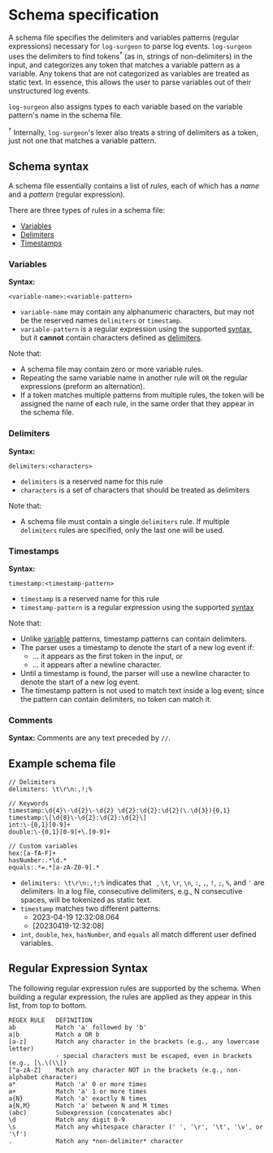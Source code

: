 # Schema specification

A schema file specifies the delimiters and variables patterns (regular
expressions) necessary for `log-surgeon` to parse log events. `log-surgeon` uses
the delimiters to find tokens<sup>†</sup> (as in, strings of non-delimiters) in
the input, and categorizes any token that matches a variable pattern as a
variable. Any tokens that are not categorized as variables are treated as static
text. In essence, this allows the user to parse variables out of their
unstructured log events.

`log-surgeon` also assigns types to each variable based on the variable
pattern's name in the schema file. 

<sup>†</sup> Internally, `log-surgeon`'s lexer also treats a string of
delimiters as a token, just not one that matches a variable pattern.

## Schema syntax

A schema file essentially contains a list of *rules*, each of which has a *name*
and a *pattern* (regular expression).

There are three types of rules in a schema file:

* [Variables](#variables)
* [Delimiters](#delimiters)
* [Timestamps](#timestamps)

### Variables

**Syntax:**

```
<variable-name>:<variable-pattern>
```
* `variable-name` may contain any alphanumeric characters, but may not be
  the reserved names `delimiters` or `timestamp`.
* `variable-pattern` is a regular expression using the supported
  [syntax](#regular-expression-syntax), but it **cannot** contain characters
  defined as [delimiters](#delimiters).

Note that:
* A schema file may contain zero or more variable rules.
* Repeating the same variable name in another rule will `OR` the regular
  expressions (preform an alternation).
* If a token matches multiple patterns from multiple rules, the token will be
  assigned the name of each rule, in the same order that they appear in the
  schema file.

### Delimiters

**Syntax:**

```
delimiters:<characters>
```
* `delimiters` is a reserved name for this rule
* `characters` is a set of characters that should be treated as delimiters

Note that:
* A schema file must contain a single `delimiters` rule. If multiple
  `delimiters` rules are specified, only the last one will be used.

### Timestamps

**Syntax:**

```
timestamp:<timestamp-pattern>
```
* `timestamp` is a reserved name for this rule
* `timestamp-pattern` is a regular expression using the supported
  [syntax](#regular-expression-syntax)

Note that:
* Unlike [variable](#variables) patterns, timestamp patterns can contain
  delimiters.
* The parser uses a timestamp to denote the start of a new log event if:
  * ... it appears as the first token in the input, or
  * ... it appears after a newline character.
* Until a timestamp is found, the parser will use a newline character to denote
  the start of a new log event.
* The timestamp pattern is not used to match text inside a log event; since the
  pattern can contain delimiters, no token can match it. 

### Comments

**Syntax:** Comments are any text preceded by `//`.

## Example schema file

```
// Delimiters
delimiters: \t\r\n:,!;%

// Keywords
timestamp:\d{4}\-\d{2}\-\d{2} \d{2}:\d{2}:\d{2}(\.\d{3}){0,1}
timestamp:\[\d{8}\-\d{2}:\d{2}:\d{2}\]
int:\-{0,1}[0-9]+
double:\-{0,1}[0-9]+\.[0-9]+

// Custom variables
hex:[a-fA-F]+
hasNumber:.*\d.*
equals:.*=.*[a-zA-Z0-9].*
```
* `delimiters: \t\r\n:,!;%` indicates that ` `, `\t`, `\r`, `\n`, `:`, `,`,
  `!`, `;`, `%`, and `'` are delimiters. In a log file, consecutive delimiters,
  e.g., N consecutive spaces, will be tokenized as static text.
* `timestamp` matches two different patterns:
    * 2023-04-19 12:32:08.064
    * [20230419-12:32:08]
* `int`, `double`, `hex`, `hasNumber`, and `equals` all match different user
  defined variables.

## Regular Expression Syntax

The following regular expression rules are supported by the schema. When
building a regular expression, the rules are applied as they appear in this
list, from top to bottom.
```
REGEX RULE   DEFINITION
ab           Match 'a' followed by 'b'
a|b          Match a OR b
[a-z]        Match any character in the brackets (e.g., any lowercase letter)
             - special characters must be escaped, even in brackets (e.g., [\.\(\\])
[^a-zA-Z]    Match any character NOT in the brackets (e.g., non-alphabet character)
a*           Match 'a' 0 or more times
a+           Match 'a' 1 or more times
a{N}         Match 'a' exactly N times
a{N,M}       Match 'a' between N and M times
(abc)        Subexpression (concatenates abc)
\d           Match any digit 0-9
\s           Match any whitespace character (' ', '\r', '\t', '\v', or '\f')
.            Match any *non-delimiter* character
```
